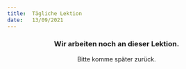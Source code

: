 ```yaml
---
title:  Tägliche Lektion
date:   13/09/2021
---
```


### <center>Wir arbeiten noch an dieser Lektion.</center>
<center>Bitte komme später zurück.</center>